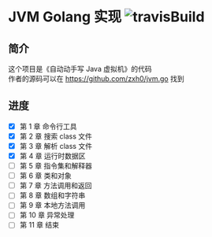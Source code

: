 # JVM Golang 实现 ![travisBuild](https://travis-ci.org/RobinGG/jvmgo.svg?branch=master)
## 简介

这个项目是《自动动手写 Java 虚拟机》的代码  
作者的源码可以在 https://github.com/zxh0/jvm.go 找到

## 进度

- [x] 第 1 章 命令行工具
- [x] 第 2 章 搜索 class 文件
- [x] 第 3 章 解析 class 文件
- [x] 第 4 章 运行时数据区
- [ ] 第 5 章 指令集和解释器
- [ ] 第 6 章 类和对象
- [ ] 第 7 章 方法调用和返回
- [ ] 第 8 章 数组和字符串
- [ ] 第 9 章 本地方法调用
- [ ] 第 10 章 异常处理
- [ ] 第 11 章 结束